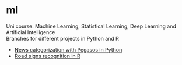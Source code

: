 # ml
Uni course: Machine Learning, Statistical Learning, Deep Learning and Artificial Intelligence  
Branches for different projects in Python and R  
- [News categorization with Pegasos in Python](https://github.com/dr-eaan/ml/tree/Machine-Learning)  
- [Road signs recognition in R](https://github.com/dr-eaan/ml/tree/Statistical-learning%2C-Deep-Learning-and-Artificial-Intelligence)
